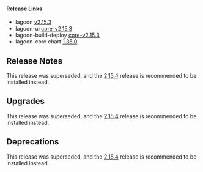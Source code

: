 #### Release Links
* lagoon [v2.15.3](https://github.com/uselagoon/lagoon/releases/tag/v2.15.3)
* lagoon-ui [core-v2.15.3](https://github.com/uselagoon/lagoon-ui/releases/tag/core-v2.15.3)
* lagoon-build-deploy [core-v2.15.3](https://github.com/uselagoon/build-deploy-tool/releases/tag/core-v2.15.3)
* lagoon-core chart [1.35.0](https://github.com/uselagoon/lagoon-charts/releases/tag/lagoon-core-1.35.0)

## Release Notes

This release was superseded, and the [2.15.4](./2.15.4.md) release is recommended to be installed instead.

## Upgrades

This release was superseded, and the [2.15.4](./2.15.4.md) release is recommended to be installed instead.

## Deprecations

This release was superseded, and the [2.15.4](./2.15.4.md) release is recommended to be installed instead.

